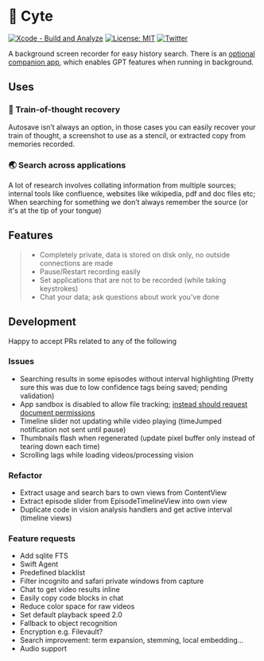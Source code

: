 # 🧐 Cyte

[![Xcode - Build and Analyze](https://github.com/shaunnarayan/cytev2/actions/workflows/swift-xcode.yml/badge.svg)](https://github.com/shaunnarayan/cytev2/actions/workflows/swift-xcode.yml)
[![License: MIT](https://img.shields.io/badge/License-MIT-yellow.svg)](https://opensource.org/licenses/MIT) 
[![Twitter](https://img.shields.io/twitter/url/https/twitter.com/cataddict42.svg?style=social&label=%20%40CatAddict42)](https://twitter.com/cataddict42)

A background screen recorder for easy history search. There is an [optional companion app](https://github.com/shaunnarayan/cytev2-explore), which enables GPT features when running in background.

## Uses

### 🧠 Train-of-thought recovery

Autosave isn’t always an option, in those cases you can easily recover your train of thought, a screenshot to use as a stencil, or extracted copy from memories recorded.

### 🌏 Search across applications

A lot of research involves collating information from multiple sources; internal tools like confluence, websites like wikipedia, pdf and doc files etc; When searching for something we don’t always remember the source (or it's at the tip of your tongue)

## Features

> - Completely private, data is stored on disk only, no outside connections are made
> - Pause/Restart recording easily
> - Set applications that are not to be recorded (while taking keystrokes)
> - Chat your data; ask questions about work you've done

## Development

Happy to accept PRs related to any of the following

### Issues

- Searching results in some episodes without interval highlighting (Pretty sure this was due to low confidence tags being saved; pending validation)
- App sandbox is disabled to allow file tracking; [instead should request document permissions](https://stackoverflow.com/a/70972475)
- Timeline slider not updating while video playing (timeJumped notification not sent until pause)
- Thumbnails flash when regenerated (update pixel buffer only instead of tearing down each time)
- Scrolling lags while loading videos/processing vision

### Refactor

- Extract usage and search bars to own views from ContentView
- Extract episode slider from EpisodeTimelineView into own view
- Duplicate code in vision analysis handlers and get active interval (timeline views)

### Feature requests

- Add sqlite FTS
- Swift Agent
- Predefined blacklist
- Filter incognito and safari private windows from capture
- Chat to get video results inline
- Easily copy code blocks in chat
- Reduce color space for raw videos
- Set default playback speed 2.0
- Fallback to object recognition
- Encryption e.g. Filevault?
- Search improvement: term expansion, stemming, local embedding... 
- Audio support
